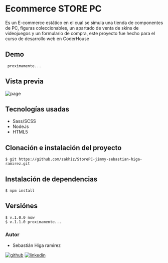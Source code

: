 # Ecommerce STORE PC

Es un E-commerce estático en el cual se simula una tienda de componentes de PC, figuras coleccionables, un apartado de venta de skins de videojuegos y un formulario de compra, este proyecto fue hecho para el curso de desarrollo web en CoderHouse

## Demo

```
 proximamente...
```

## Vista previa

![page](https://media.discordapp.net/attachments/824318722172125214/1124472737684004864/image.png?width=866&height=441)

## Tecnologías usadas

- Sass/SCSS
- NodeJs
- HTML5

## Clonación e instalación del proyecto

```
$ git https://github.com/zakhiz/StorePC-jimmy-sebastian-higa-ramirez.git
```
## Instalación de dependencias

```
$ npm install
```

## Versiónes

```
$ v.1.0.0 now
$ v.1.1.0 proximamente...
```

### Autor 
- Sebastián Higa ramirez

[![github](https://img.shields.io/badge/GitHub-100000?style=for-the-badge&logo=github&logoColor=white)](https://github.com/zakhiz)
[![linkedin](https://img.shields.io/badge/linkedin-0A66C2?style=for-the-badge&logo=linkedin&logoColor=white)](https://www.linkedin.com/in/sebastian-higa-ramirez/)